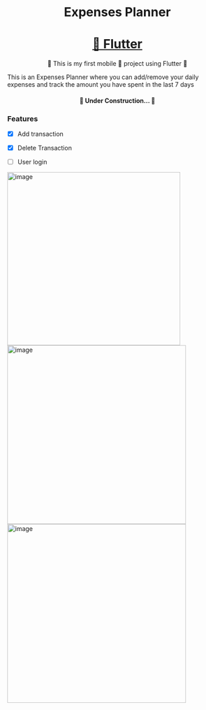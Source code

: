 <h1 align="center">Expenses Planner</h1>

<h1 align="center">
    <a href="https://flutter.dev/">🔗 Flutter </a>
<a![image](https://user-images.githubusercontent.com/44557319/193326380-3b5160b9-31fb-4cc5-9e70-8f10eb75879d.png)>
</h1>

<p align="center">🚀 This is my first mobile 📱 project using Flutter 🚀 </p>

<p alingn="center"> This is an Expenses Planner where you can add/remove your daily expenses and track the amount you have spent in the last 7 days </p>

<h4 align="center"> 
	🚧  Under Construction...  🚧
</h4>

### Features

- [x] Add transaction
- [x] Delete Transaction
- [ ] User login


<img width="396" alt="image" src="https://user-images.githubusercontent.com/44557319/193203738-47479308-5634-4dff-ad30-f44da3175903.png">
<img width="409" alt="image" src="https://user-images.githubusercontent.com/44557319/193203943-91756b46-00fd-4d5e-9463-eb4ea256b155.png">
<img width="409" alt="image" src="https://user-images.githubusercontent.com/44557319/193204393-707c4998-743e-43d4-880b-0f2332eee47f.png">
